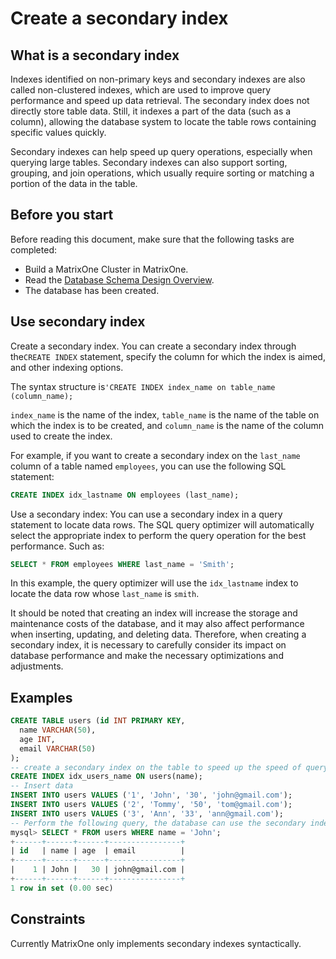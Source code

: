 # Create a secondary index

## What is a secondary index

Indexes identified on non-primary keys and secondary indexes are also called non-clustered indexes, which are used to improve query performance and speed up data retrieval. The secondary index does not directly store table data. Still, it indexes a part of the data (such as a column), allowing the database system to locate the table rows containing specific values quickly.

Secondary indexes can help speed up query operations, especially when querying large tables. Secondary indexes can also support sorting, grouping, and join operations, which usually require sorting or matching a portion of the data in the table.

## Before you start

Before reading this document, make sure that the following tasks are completed:

- Build a MatrixOne Cluster in MatrixOne.
- Read the [Database Schema Design Overview](overview.md).
- The database has been created.

## Use secondary index

Create a secondary index. You can create a secondary index through the`CREATE INDEX` statement, specify the column for which the index is aimed, and other indexing options.

The syntax structure is`'CREATE INDEX index_name on table_name (column_name);`

`index_name` is the name of the index, `table_name` is the name of the table on which the index is to be created, and `column_name` is the name of the column used to create the index.

For example, if you want to create a secondary index on the `last_name` column of a table named `employees`, you can use the following SQL statement:

```sql
CREATE INDEX idx_lastname ON employees (last_name);
```

Use a secondary index: You can use a secondary index in a query statement to locate data rows. The SQL query optimizer will automatically select the appropriate index to perform the query operation for the best performance. Such as:

```sql
SELECT * FROM employees WHERE last_name = 'Smith';
```

In this example, the query optimizer will use the `idx_lastname` index to locate the data row whose `last_name` is `smith`.

It should be noted that creating an index will increase the storage and maintenance costs of the database, and it may also affect performance when inserting, updating, and deleting data. Therefore, when creating a secondary index, it is necessary to carefully consider its impact on database performance and make the necessary optimizations and adjustments.

## Examples

```sql
CREATE TABLE users (id INT PRIMARY KEY,
  name VARCHAR(50),
  age INT,
  email VARCHAR(50)
);
-- create a secondary index on the table to speed up the speed of querying users by name
CREATE INDEX idx_users_name ON users(name);
-- Insert data
INSERT INTO users VALUES ('1', 'John', '30', 'john@gmail.com');
INSERT INTO users VALUES ('2', 'Tommy', '50', 'tom@gmail.com');
INSERT INTO users VALUES ('3', 'Ann', '33', 'ann@gmail.com');
-- Perform the following query, the database can use the secondary index to quickly find all users with the name 'John' without having to scan the entire table
mysql> SELECT * FROM users WHERE name = 'John';
+------+------+------+----------------+
| id   | name | age  | email          |
+------+------+------+----------------+
|    1 | John |   30 | john@gmail.com |
+------+------+------+----------------+
1 row in set (0.00 sec)
```

## Constraints

Currently MatrixOne only implements secondary indexes syntactically.
